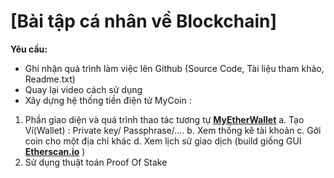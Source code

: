 # [Bài tập cá nhân về Blockchain]

**Yêu cầu:**  
 
-   Ghi nhận quá trình làm việc lên Github (Source Code, Tài liệu tham khảo, Readme.txt)
-   Quay lại video cách sử dụng
-   Xây dựng hệ thống tiền điện tử MyCoin :  

1. Phần giao diện và quá trình thao tác tương tự **[MyEtherWallet](https://www.myetherwallet.com/wallet/create)**
a. Tạo Ví(Wallet) : Private key/ Passphrase/....
b. Xem thống kê tài khoản
c. Gởi coin cho một địa chỉ khác
d. Xem lịch sử giao dịch (build giống GUI **[Etherscan.io](https://etherscan.io/)** )
2. Sử dụng thuật toán Proof Of Stake
